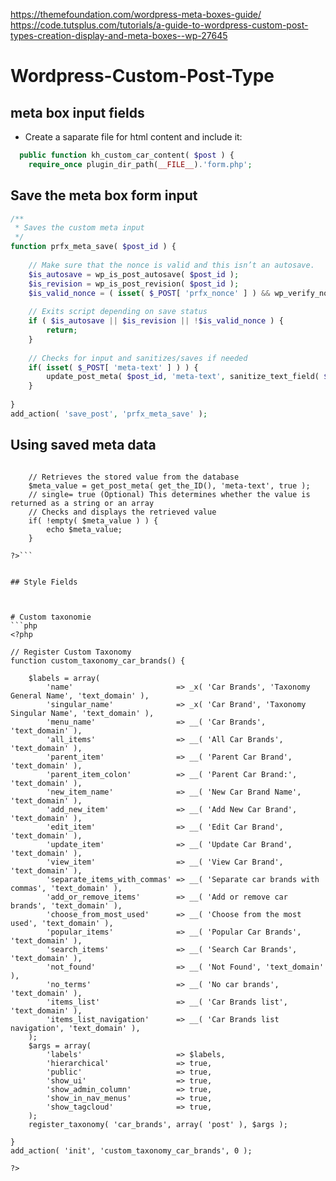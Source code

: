 https://themefoundation.com/wordpress-meta-boxes-guide/
https://code.tutsplus.com/tutorials/a-guide-to-wordpress-custom-post-types-creation-display-and-meta-boxes--wp-27645

# Wordpress-Custom-Post-Type

## meta box input fields
- Create a saparate file for html content and include it:
```php 
  public function kh_custom_car_content( $post ) {
    require_once plugin_dir_path(__FILE__).'form.php';
```
## Save the meta box form input
```php
/**
 * Saves the custom meta input
 */
function prfx_meta_save( $post_id ) {
 
    // Make sure that the nonce is valid and this isn’t an autosave.
    $is_autosave = wp_is_post_autosave( $post_id );
    $is_revision = wp_is_post_revision( $post_id );
    $is_valid_nonce = ( isset( $_POST[ 'prfx_nonce' ] ) && wp_verify_nonce( $_POST[ 'prfx_nonce' ], basename( __FILE__ ) ) ) ? 'true' : 'false';
 
    // Exits script depending on save status
    if ( $is_autosave || $is_revision || !$is_valid_nonce ) {
        return;
    }
 
    // Checks for input and sanitizes/saves if needed
    if( isset( $_POST[ 'meta-text' ] ) ) {
        update_post_meta( $post_id, 'meta-text', sanitize_text_field( $_POST[ 'meta-text' ] ) );
    }
 
}
add_action( 'save_post', 'prfx_meta_save' );
```

## Using saved meta data
```<?php
 
    // Retrieves the stored value from the database
    $meta_value = get_post_meta( get_the_ID(), 'meta-text', true );
    // single= true (Optional) This determines whether the value is returned as a string or an array
    // Checks and displays the retrieved value
    if( !empty( $meta_value ) ) {
        echo $meta_value;
    }
 
?>```


## Style Fields



# Custom taxonomie
```php
<?php

// Register Custom Taxonomy
function custom_taxonomy_car_brands() {

	$labels = array(
		'name'                       => _x( 'Car Brands', 'Taxonomy General Name', 'text_domain' ),
		'singular_name'              => _x( 'Car Brand', 'Taxonomy Singular Name', 'text_domain' ),
		'menu_name'                  => __( 'Car Brands', 'text_domain' ),
		'all_items'                  => __( 'All Car Brands', 'text_domain' ),
		'parent_item'                => __( 'Parent Car Brand', 'text_domain' ),
		'parent_item_colon'          => __( 'Parent Car Brand:', 'text_domain' ),
		'new_item_name'              => __( 'New Car Brand Name', 'text_domain' ),
		'add_new_item'               => __( 'Add New Car Brand', 'text_domain' ),
		'edit_item'                  => __( 'Edit Car Brand', 'text_domain' ),
		'update_item'                => __( 'Update Car Brand', 'text_domain' ),
		'view_item'                  => __( 'View Car Brand', 'text_domain' ),
		'separate_items_with_commas' => __( 'Separate car brands with commas', 'text_domain' ),
		'add_or_remove_items'        => __( 'Add or remove car brands', 'text_domain' ),
		'choose_from_most_used'      => __( 'Choose from the most used', 'text_domain' ),
		'popular_items'              => __( 'Popular Car Brands', 'text_domain' ),
		'search_items'               => __( 'Search Car Brands', 'text_domain' ),
		'not_found'                  => __( 'Not Found', 'text_domain' ),
		'no_terms'                   => __( 'No car brands', 'text_domain' ),
		'items_list'                 => __( 'Car Brands list', 'text_domain' ),
		'items_list_navigation'      => __( 'Car Brands list navigation', 'text_domain' ),
	);
	$args = array(
		'labels'                     => $labels,
		'hierarchical'               => true,
		'public'                     => true,
		'show_ui'                    => true,
		'show_admin_column'          => true,
		'show_in_nav_menus'          => true,
		'show_tagcloud'              => true,
	);
	register_taxonomy( 'car_brands', array( 'post' ), $args );

}
add_action( 'init', 'custom_taxonomy_car_brands', 0 );

?>
```
